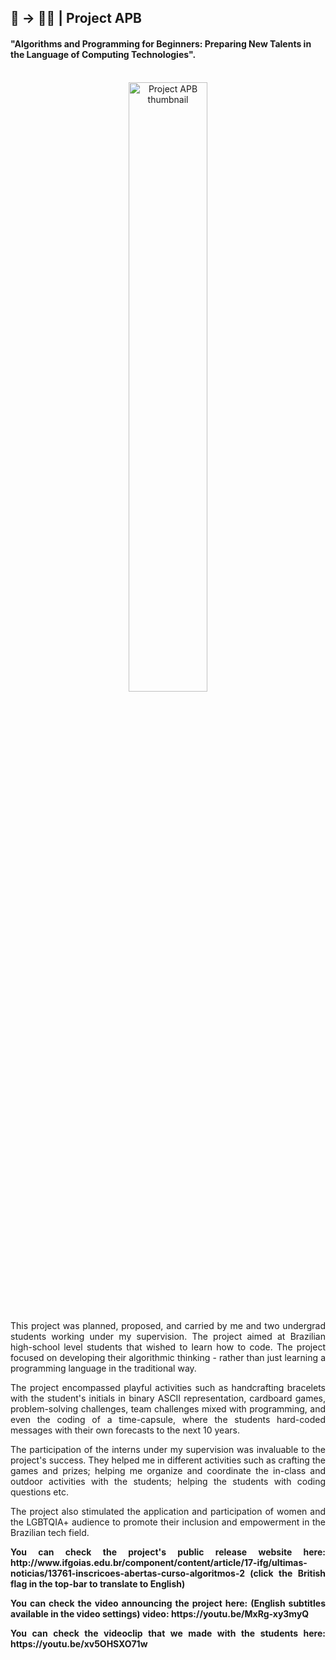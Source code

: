 ## 🧩 → 👩‍💻 | Project APB
#### "Algorithms and Programming for Beginners: Preparing New Talents in the Language of Computing Technologies".
<br/>
<div align="center">                                                             
  <img width="50%" height="50%" src="./ovalthumb_APB.png" alt="Project APB thumbnail">
</div>  
<br/>
<section>
<div align="justify">
<p>  
This project was planned, proposed, and carried by me and two undergrad students working under my supervision. The project aimed at Brazilian high-school level students that wished to learn how to code. The project focused on developing their algorithmic thinking - rather than just learning a programming language in the traditional way.
</p>
  
<p>
The project encompassed playful activities such as handcrafting bracelets with the student's initials in binary ASCII representation, cardboard games, problem-solving challenges, team challenges mixed with programming, and even the coding of a time-capsule, where the students hard-coded messages with their own forecasts to the next 10 years.
</p>
  
<p>
The participation of the interns under my supervision was invaluable to the project's success. They helped me in different activities such as crafting the games and prizes; helping me organize and coordinate the in-class and outdoor activities with the students; helping the students with coding questions etc.
</p>
  
<p>
The project also stimulated the application and participation of women and the LGBTQIA+ audience to promote their inclusion and empowerment in the Brazilian tech field.

</p>
  
<p>
<strong>You can check the project's public release website here:
http://www.ifgoias.edu.br/component/content/article/17-ifg/ultimas-noticias/13761-inscricoes-abertas-curso-algoritmos-2 (click the British flag in the top-bar to translate to English)
</strong>
</p>

<p>
<strong>You can check the video announcing the project here: (English subtitles available in the video settings)
video: https://youtu.be/MxRg-xy3myQ 
</strong>
</p>


<p>
<strong>You can check the videoclip that we made with the students here: https://youtu.be/xv5OHSXO71w </strong>
</p>
<div>
</section>
